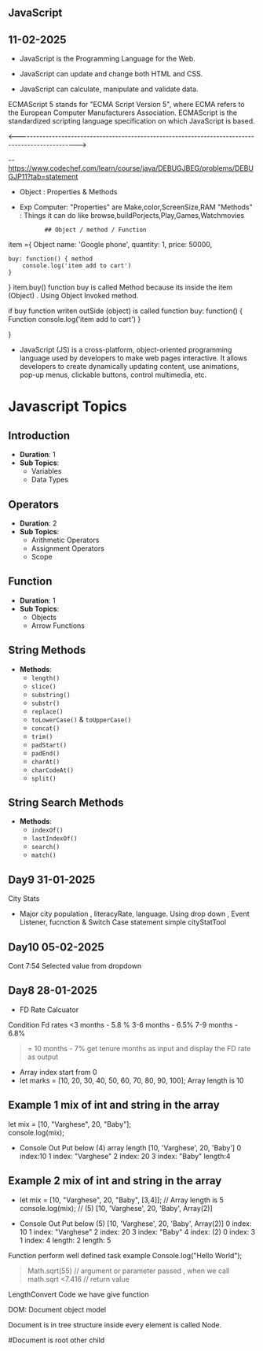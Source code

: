 ## JavaScript


## 11-02-2025
- JavaScript is the Programming Language for the Web.

- JavaScript can update and change both HTML and CSS.

- JavaScript can calculate, manipulate and validate data.

ECMAScript 5 stands for "ECMA Script Version 5", where ECMA refers to the European Computer Manufacturers Association. ECMAScript is the standardized scripting language specification on which JavaScript is based.

<------------------------------------------------------------------------------------------------->


-- https://www.codechef.com/learn/course/java/DEBUGJBEG/problems/DEBUGJP11?tab=statement

- Object : 
   Properties & Methods



- Exp  Computer: "Properties" are  Make,color,ScreenSize,RAM
               "Methods" : Things it can do like  browse,buildPorjects,Play,Games,Watchmovies   



             ## Object / method / Function 

              
item ={  Object
    name: 'Google phone',
    quantity: 1,
    price: 50000,

    buy: function() { method
        console.log('item add to cart')
    }

}
item.buy()  function buy is called Method because its inside the item (Object) . Using Object Invoked method.

if buy function writen outSide (object) is called function
buy: function() { Function
        console.log('item add to cart')
}

}





- JavaScript (JS) is a cross-platform, object-oriented programming language used by developers to make web pages interactive. It allows developers to create dynamically updating content, use animations, pop-up menus, clickable buttons, control multimedia, etc.

# Javascript Topics

## Introduction

- **Duration**: 1
- **Sub Topics**:
  - Variables
  - Data Types

## Operators

- **Duration**: 2
- **Sub Topics**:
  - Arithmetic Operators
  - Assignment Operators
  - Scope

## Function

- **Duration**: 1
- **Sub Topics**:
  - Objects
  - Arrow Functions

## String Methods

- **Methods**:
  - `length()`
  - `slice()`
  - `substring()`
  - `substr()`
  - `replace()`
  - `toLowerCase()` & `toUpperCase()`
  - `concat()`
  - `trim()`
  - `padStart()`
  - `padEnd()`
  - `charAt()`
  - `charCodeAt()`
  - `split()`

## String Search Methods

- **Methods**:
  - `indexOf()`
  - `lastIndexOf()`
  - `search()`
  - `match()`

## Day9 31-01-2025

City Stats

- Major city population , literacyRate, language. Using drop down , Event Listener, fucnction & Switch Case statement
  simple cityStatTool

## Day10 05-02-2025

Cont 7:54 Selected value from dropdown

## Day8 28-01-2025

- FD Rate Calcuator

Condition
Fd rates
<3 months - 5.8 %
3-6 months - 6.5%
7-9 months - 6.8%

> = 10 months - 7%
> get tenure months as input and display the FD rate as output

 <!--Day7 27-01-2025-->

- Array index start from 0
- let marks = [10, 20, 30, 40, 50, 60, 70, 80, 90, 100]; Array length is 10

## Example 1 mix of int and string in the array

let mix = [10, "Varghese", 20, "Baby"];  
 console.log(mix);

- Console Out Put below
  (4) array length [10, 'Varghese', 20, 'Baby']
  0 index:10
  1 index: "Varghese"
  2 index: 20
  3 index: "Baby"
  length:4

## Example 2 mix of int and string in the array

- let mix = [10, "Varghese", 20, "Baby", [3,4]]; // Array length is 5
  console.log(mix); // (5) [10, 'Varghese', 20, 'Baby', Array(2)]

- Console Out Put below
  (5) [10, 'Varghese', 20, 'Baby', Array(2)]
  0 index: 10
  1 index: "Varghese"
  2 index: 20
  3 index: "Baby"
  4 index: (2)
  0 index: 3
  1 index: 4
  length:
  2
  length: 5

 <!--Day4 23-01-2025-->

Function perform well defined task
example
Console.log("Hello World");

> Math.sqrt(55) // argument or parameter passed , when we call math.sqrt
> <7.416 // return value

LengthConvert Code we have give function

DOM: Document object model

Document is in tree structure inside every element is called Node.

#Document is root other child

<!DOCTYPE html>
<html lang="en">
<head>
    <meta charset="UTF-8">  <!-- Elemet is called node-->
    <meta name="viewport" content="width=device-width, initial-scale=1.0"> <!-- Elemet is called node-->
    <link rel="stylesheet" href="/logic/style.css"> <!-- Elemet is called node-->
    <script src="/logic/script.js"></script> <!-- Elemet is called node-->
    <title>Java Script Training</title> <!-- Elemet is called node-->
</head> <!-- Elemet is called node-->
<body> <!-- Elemet is called node-->
    <h1 id="message"></h1> <!-- Elemet is called node-->
    <script> <!-- Elemet is called node-->
       
    // Internal Script

    </script> <!-- Elemet is called node-->

</body> <!-- Elemet is called node-->

</html> <!-- Elemet is called node-->

## JavaScript <!--Day2 21-01-2025-->

JS is dynamically typed language (instant result displayed in Chrome browser -> inspect->console) also function language reason is doesn't need class.

Java & c Statically typed language

<!--Day1 20-01-2025-->

## JavaScript

    - HTML Representing a web page
    HTML = Webpage

JavaScript programming connects the HTML & Programming Laguage
Document Object Model (DOM) connects Webpage to scripts or programming languages

## DOM - Representing HTML with scripting / programming.

- Object - Physical Entity
- Action - Funtion / Methods

## variables = Modeling: sampling means data

Modularity is the idea of breaking a system down into separate parts, or modules, that work independently
HTML - linking css & js  
CSS -
JS -

Document Object Model (DOM) Represents the page so that programs can change the document structure, style, and content

Ex: demoPage.html & demo.js here

## Web Elements Locators: Expertise in this we achive the path in Automation testing like

- Automation Testing Selenium / QTP / UFT / JMeter (Or)
- UI Developer (or)
- Java Developer any one we can achive if we come across web elements locator.

Web Element Locators Real Time Example (https://automationpanda.com/2019/01/15/web-element-locators-for-test-automation/)
Student
Name: Varghese
ID:001
Style: Tall or short
Link: Father is MP
Partial Link: From Canada
XPath(Executable path): lives ontario

Github link: https://github.com/muthu1809/Web-Designing-Materials/blob/main/DOM

## Learning Channel: https://www.youtube.com/watch?v=akCsUTYnHwo&list=PLgWpUXNR_WCf59_d70o2Y-6lRoub-zU8X&index=16
